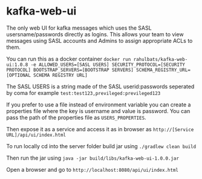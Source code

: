 # kafka-web-ui
The only web UI for kafka messages which uses the SASL usersname/passwords directly as logins.
This allows your team to view messages using SASL accounts and Admins to assign appropriate ACLs to them.

You can run this as a docker container `docker run rahulbats/kafka-web-ui:1.0.8 -e ALLOWED_USERS=[SASL USERS] SECURITY_PROTOCOL=[SECURITY PROTOCOL] BOOTSTRAP_SERVERS=[BOOTSTRAP SERVERS] SCHEMA_REGISTRY_URL=[OPTIONAL SCHEMA REGISTRY URL]` 


The SASL USERS is a string made of the SASL userid:passwords seperated by coma for example `test:test123,previleged:previleged123` 

If you prefer to use a file instead of environment variable you can create a properties file where the key is username and value is password.
You can pass the path of the properties file as `USERS_PROPERTIES`.

Then expose it as a service and access it as in browser as `http://[Service URL]/api/ui/index.html`

To run locally cd into the server folder build jar using `./gradlew clean build`

Then run the jar using `java -jar build/libs/kafka-web-ui-1.0.0.jar`

Open a browser and go to `http://localhost:8080/api/ui/index.html`
